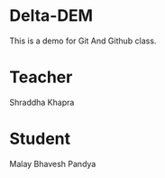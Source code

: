 # Delta-DEM
This is a demo for Git And Github class.

# Teacher
Shraddha Khapra

# Student
Malay Bhavesh Pandya